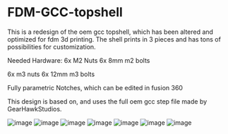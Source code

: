 # FDM-GCC-topshell
This is a redesign of the oem gcc topshell, which has been altered and optimized for fdm 3d printing. The shell prints in 3 pieces and has tons of possibilities for customization. 

Needed Hardware:
6x M2 Nuts
6x 8mm m2 bolts

6x m3 nuts 
6x 12mm m3 bolts

Fully parametric Notches, which can be edited in fusion 360

This design is based on, and uses the full oem gcc step file made by GearHawkStudios.



![image](https://user-images.githubusercontent.com/130059101/230727347-a86616c2-4c8b-43d2-ad5b-4ed35148f340.png)
![image](https://user-images.githubusercontent.com/130059101/230727384-e76ff766-8799-4eb2-b164-4bd3f0ff3ee3.png)
![image](https://user-images.githubusercontent.com/130059101/230727492-143d5c67-098a-47b0-836c-8dd2978420ae.png)
![image](https://user-images.githubusercontent.com/130059101/233860425-c248018b-3ccb-4c8f-a7bd-5155f41f2392.png)
![image](https://user-images.githubusercontent.com/130059101/233860442-508ab302-ebfa-4ffc-861f-fe44282f3ad3.png)
![image](https://user-images.githubusercontent.com/130059101/233860464-78b06aa6-d6ad-433c-a43c-868f209f657a.png)
![image](https://user-images.githubusercontent.com/130059101/233860472-e974c054-cec1-4582-9c62-dbba3aa76d2f.png)



